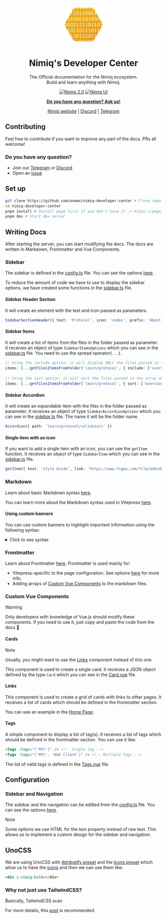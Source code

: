<br />
<p align="center">
  <a href="https://github.com/nimiq/nimiq-developer-center">
    <img src="assets/developer-center-logo.jpg" alt="Logo" width="130" />
  </a>

<h1 align="center">
Nimiq's Developer Center
</h1>
<p align="center">
The Official documentation for the Nimiq ecosystem.<br>
Build and learn anything with Nimiq.
<p>

<p align="center">
  <a href="https://nimiq.com/" target="__blank"><img src="https://img.shields.io/badge/Nimiq%202.0-WIP-blue?style=flat&colorA=002438&colorB=41c399" alt="Nimiq 2.0"></a>
  <a href="https://nimiq.com/" target="__blank"><img src="https://img.shields.io/badge/Nimiq%20UI-WIP-blue?style=flat&colorA=002438&colorB=41c399" alt="Nimiq UI"></a>
</p>

<p align="center">
<a href="https://t.me/joinchat/AAAAAEJW-ozFwo7Er9jpHw"><b>Do you have any question? Ask us!</b></a>
</p>
<p align="center">
  <a href="https://nimiq.com/">Nimiq website</a> | <a href="https://discord.gg/cMHemg8">Discord</a> | <a href="https://t.me/joinchat/AAAAAEJW-ozFwo7Er9jpHw">Telegram</a>
</p>

## Contributing

Feel free to contribute if you want to improve any part of the docs. PRs all welcome!

### Do you have any question?

- Join our [Telegram](https://t.me/joinchat/AAAAAEJW-ozFwo7Er9jpHw) or [Discord](https://discord.gg/cMHemg8)
- Open an [issue](/issues/new)

## Set up

```bash
git clone https://github.com/onmax/nimiq-developer-center # Clone repo. You can also fork it and clone from your fork
cd nimiq-developer-center
pnpm install # Install pnpm first if you don't have it -> https://pnpm.io/installation
pnpm dev # Start dev server
```

## Writing Docs

After starting the server, you can start modifying the docs. The docs are written in Markdown, Frontmatter and Vue Components.

### Sidebar

The sidebar is defined in the [config.ts](/.vitepress/config.ts) file. You can see the options [here](https://vitepress.vuejs.org/guide/basic-config.html#config-file).

To reduce the amount of code we have to use to display the sidebar options, we have created some functions in the [sidebar.ts](/.vitepress/theme/utils/sidebar.ts) file.

#### Sidebar Header Section

It will create an element with the text and icon passed as parameters.

```ts
SidebarSectionHeader({ text: 'Protocol', icon: 'nodes', prefix: 'About the' })
```

#### Sidebar Items

It will create a list of items from the files in the folder passed as parameter. It receives an object of type `SidebarItemsOptions` which you can see in the [sidebar.ts](/.vitepress/theme/utils/sidebar.ts) file. You need to use the spread operator(`...`).

```ts
// Using the include option: it will display ONLY the files passed in the array
items: [...getFilesItemsFromFolder('learn/protocol', { include: ['overview', 'glossary', 'block-format'] })]

// Using the sort option: it will sort the files passed in the array and then it will include the rest of files in the folder
items: [...getFilesItemsFromFolder('learn/protocol', { sort: ['overview', 'glossary', 'block-format'] })]
```

#### Sidebar Accordion

It will create an expandable item with the files in the folder passed as parameter. It receives an object of type `SidebarAccordionOptions` which you can see in the [sidebar.ts](/.vitepress/theme/utils/sidebar.ts) file. The name it will be the folder name.

```ts
Accordion({ path: 'learn/protocol/validators' })
```

#### Single item with an icon

If you want to add a single item with an icon, you can use the `getItem` function. It receives an object of type `SidebarItem` which you can see in the [sidebar.ts](/.vitepress/theme/utils/sidebar.ts) file.

```ts
getItem({ text: 'Style Guide', link: 'https://www.figma.com/file/GU6cdS85S2v13QcdzW9v8Tav/NIMIQ-Style-Guide-(Oct-18)?type=design&node-id=0-1&mode=design&t=kLhdbJNNEnvBZrxV-0', icon: 'i-logos:figma' }),
```

### Markdown

Learn about basic Markdown syntax [here](https://docs.github.com/en/get-started/writing-on-github/getting-started-with-writing-and-formatting-on-github/basic-writing-and-formatting-syntax).

You can learn more about the Markdown syntax used in Vitepress [here](./markdown-examples.md).

#### Using custom banners

You can use custom banners to highlight important information using the following syntax:

<details>
<summary>Click to see syntax</summary>

```md
::: info
This is an info box.
:::

::: tip
This is a tip.
:::

::: warning
This is a warning.
:::

::: danger
This is a dangerous warning.
:::

::: details
This is a details block.
:::

::: goal
Getting started by building a minimal...
:::
```

</details>

### Frontmatter

Learn about Frontmatter [here](https://jekyllrb.com/docs/front-matter/). Frontmatter is used mainly for:

- Vitepress-specific to the page configuration. See options [here](https://vitepress.dev/reference/frontmatter-config#frontmatter-config) for more info.
- Adding arrays of [Custom Vue Components](#custom-vue-components) to the markdown files.

### Custom Vue Components

> [!WARNING]
> Only developers with knowledge of Vue.js should modify these components. If you need to use it, just copy and paste the code from the docs 🙂

#### Cards

> [!NOTE]
> Usually, you might want to use the [Links](#links) component instead of this one.

This component is used to create a single card. It receives a JSON object defined by the type `Card` which you can see in the [Card.vue](/.vitepress/theme/components/Card.vue) file.

#### Links

This component is used to create a grid of cards with links to other pages. It receives a list of cards which should be defined in the frontmatter section.

You can see an example in the [Home Page](/index.md).

#### Tags

A simple component to display a list of tag(s). It receives a list of tags which should be defined in the frontmatter section. You can use it like:

```md
<Tags :tags="['RPC']" /> <!-- Single tag -->
<Tags :tags="['RPC', 'Web Client']" /> <!-- Multiple tags -->
```

The list of valid tags is defined in the [Tags.vue](/.vitepress/theme/components/Tags.vue) file.

## Configuration

### Sidebar and Navigation

The sidebar and the navigation can be editted from the [config.ts](/.vitepress/config.ts) file. You can see the options [here](https://vitepress.vuejs.org/guide/basic-config.html#config-file).

> [!NOTE]
> Some options we use HTML for the text property instead of raw text. This allows us to implement a custom design for the sidebar and navigation.

## UnoCSS

We are using UnoCSS with [Attributify preset](https://unocss.dev/presets/attributify) and the [Icons preset](https://unocss.dev/presets/icons) which allow us to have the [icons](assets/icons) and then we can use them like:

```html
<div i-nimiq:bulb></div>
```

### Why not just use TailwindCSS?

Basically, TailwindCSS scan

For more details, this [post](https://antfu.me/posts/windicss-and-tailwind-jit) is recommended.
